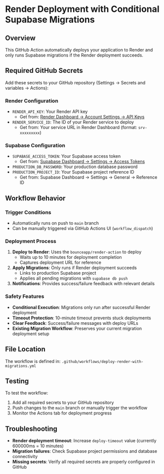# Render Deployment with Conditional Supabase Migrations

## Overview
This GitHub Action automatically deploys your application to Render and only runs Supabase migrations if the Render deployment succeeds.

## Required GitHub Secrets

Add these secrets to your GitHub repository (Settings → Secrets and variables → Actions):

### Render Configuration
- `RENDER_API_KEY`: Your Render API key
  - Get from: [Render Dashboard → Account Settings → API Keys](https://dashboard.render.com/u/settings)
- `RENDER_SERVICE_ID`: The ID of your Render service to deploy
  - Get from: Your service URL in Render Dashboard (format: `srv-xxxxxxxxx`)

### Supabase Configuration  
- `SUPABASE_ACCESS_TOKEN`: Your Supabase access token
  - Get from: [Supabase Dashboard → Settings → Access Tokens](https://supabase.com/dashboard/account/tokens)
- `PRODUCTION_DB_PASSWORD`: Your production database password
- `PRODUCTION_PROJECT_ID`: Your Supabase project reference ID
  - Get from: Supabase Dashboard → Settings → General → Reference ID

## Workflow Behavior

### Trigger Conditions
- Automatically runs on push to `main` branch
- Can be manually triggered via GitHub Actions UI (`workflow_dispatch`)

### Deployment Process
1. **Deploy to Render**: Uses the `bounceapp/render-action` to deploy
   - Waits up to 10 minutes for deployment completion
   - Captures deployment URL for reference
2. **Apply Migrations**: Only runs if Render deployment succeeds
   - Links to production Supabase project
   - Applies all pending migrations with `supabase db push`
3. **Notifications**: Provides success/failure feedback with relevant details

### Safety Features
- **Conditional Execution**: Migrations only run after successful Render deployment
- **Timeout Protection**: 10-minute timeout prevents stuck deployments
- **Clear Feedback**: Success/failure messages with deploy URLs
- **Existing Migration Workflow**: Preserves your current migration deployment setup

## File Location
The workflow is defined in: `.github/workflows/deploy-render-with-migrations.yml`

## Testing
To test the workflow:
1. Add all required secrets to your GitHub repository
2. Push changes to the `main` branch or manually trigger the workflow
3. Monitor the Actions tab for deployment progress

## Troubleshooting
- **Render deployment timeout**: Increase `deploy-timeout` value (currently 600000ms = 10 minutes)
- **Migration failures**: Check Supabase project permissions and database connectivity
- **Missing secrets**: Verify all required secrets are properly configured in GitHub
